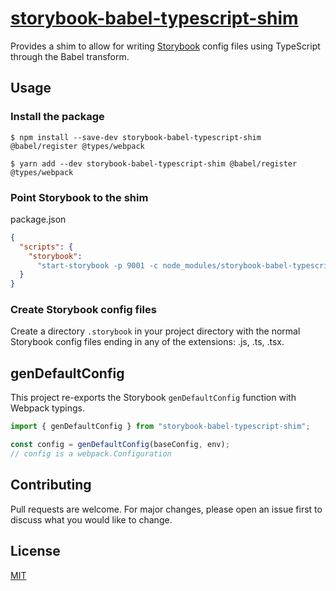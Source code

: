 # [storybook-babel-typescript-shim]

Provides a shim to allow for writing [Storybook] config files using TypeScript through the Babel transform.

## Usage

### Install the package

```shell
$ npm install --save-dev storybook-babel-typescript-shim @babel/register @types/webpack

$ yarn add --dev storybook-babel-typescript-shim @babel/register @types/webpack
```

### Point Storybook to the shim

package.json

```json
{
  "scripts": {
    "storybook":
      "start-storybook -p 9001 -c node_modules/storybook-babel-typescript-shim"
  }
}
```

### Create Storybook config files

Create a directory `.storybook` in your project directory with the normal Storybook config files ending in any of the extensions: .js, .ts, .tsx.

## genDefaultConfig

This project re-exports the Storybook `genDefaultConfig` function with Webpack typings.

```typescript
import { genDefaultConfig } from "storybook-babel-typescript-shim";

const config = genDefaultConfig(baseConfig, env);
// config is a webpack.Configuration
```

## Contributing

Pull requests are welcome. For major changes, please open an issue first to discuss what you would like to change.

## License

[MIT](https://choosealicense.com/licenses/mit/)

[storybook-babel-typescript-shim]: https://github.com/strothj/storybook-babel-typescript-shim
[storybook]: https://github.com/storybooks/storybook
